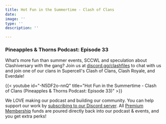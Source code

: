 ```yaml
---
title: Hot Fun in the Summertime - Clash of Clans
date: 
image: ''
type: ''
description: ''

---
```

### Pineapples & Thorns Podcast: Episode 33

What’s more fun than summer events, SCCWL and speculation about Clashiversary with the gang? Join us at [discord.gg/clashfiles](discord.gg/clashfiles) to chat with us and join one of our clans in Supercell's Clash of Clans, Clash Royale, and Everdale!

{{< youtube id="-N5DF2o-nnQ" title="Hot Fun in the Summertime - Clash of Clans (Pineapples & Thorns Podcast: Episode 33)" >}}

We LOVE making our podcast and building our community. You can help support our work by [subscribing to our Discord server](https://discord.com/channels/101681392651362304/role-subscriptions). All [Premium Membership](https://discord.com/channels/101681392651362304/role-subscriptions) funds are poured directly back into our podcast & events, and you get extra perks! 